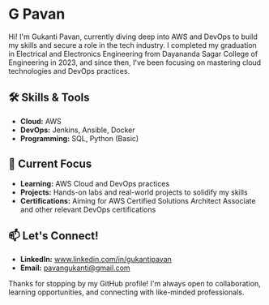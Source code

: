 # G Pavan

Hi! I'm Gukanti Pavan, currently diving deep into AWS and DevOps to build my skills and secure a role in the tech industry. I completed my graduation in Electrical and Electronics Engineering from Dayananda Sagar College of Engineering in 2023, and since then, I've been focusing on mastering cloud technologies and DevOps practices.

## 🛠 Skills & Tools
- **Cloud:** AWS
- **DevOps:** Jenkins, Ansible, Docker
- **Programming:** SQL, Python (Basic)

## 🎯 Current Focus
- **Learning:** AWS Cloud and DevOps practices
- **Projects:** Hands-on labs and real-world projects to solidify my skills
- **Certifications:** Aiming for AWS Certified Solutions Architect Associate and other relevant DevOps certifications

## 📫 Let's Connect!
- **LinkedIn:** www.linkedin.com/in/gukantipavan
- **Email:** pavangukanti@gmail.com

Thanks for stopping by my GitHub profile! I'm always open to collaboration, learning opportunities, and connecting with like-minded professionals.

<!---
gukantipavan/gukantipavan is a ✨ special ✨ repository because its `README.md` (this file) appears on your GitHub profile.
You can click the Preview link to take a look at your changes.
--->
